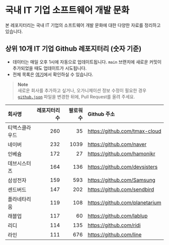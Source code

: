 # 국내 IT 기업 소프트웨어 개발 문화
본 레포지터리는 국내 IT 기업의 소프트웨어 개발 문화에 대한 다양한 자료를 정리하고 있습니다.

## 상위 10개 IT 기업 Github 레포지터리 (숫자 기준)

- 데이터는 매일 오후 1시에 자동으로 업데이트됩니다. `main` 브랜치에 새로운 커밋이 추가되었을 때도 업데이트가 시도됩니다.
- 전체 목록은 [여기](./github.md)에서 확인하실 수 있습니다.

> **Note**<br />
> 새로운 회사를 추가하고 싶거나, 오가니제이션 정보 수정이 필요한 경우 [`github.json`](./github.json) 파일을 변경한 뒤에, Pull Request를 올려 주세요.

<!-- MARKDOWN_TABLE(GITHUB): START -->

| **회사명** | **레포지터리 수** | **팔로워 수** | **Github 주소** |
|:---|---:|---:|:---|
| 티맥스클라우드 | 260 | 35 | https://github.com/tmax-cloud |
| 네이버 | 232 | 1039 | https://github.com/naver |
| 인베슘 | 172 | 27 | https://github.com/hamonikr |
| 데브시스터즈 | 164 | 136 | https://github.com/devsisters |
| 삼성전자 | 159 | 593 | https://github.com/Samsung |
| 센드버드 | 147 | 202 | https://github.com/sendbird |
| 플라네타리움 | 119 | 108 | https://github.com/planetarium |
| 래블업 | 117 | 60 | https://github.com/lablup |
| 리디 | 114 | 135 | https://github.com/ridi |
| 라인 | 111 | 676 | https://github.com/line |

<!-- MARKDOWN_TABLE(GITHUB): END -->

